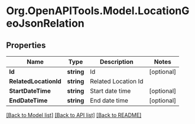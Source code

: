 # Org.OpenAPITools.Model.LocationGeoJsonRelation

## Properties

Name | Type | Description | Notes
------------ | ------------- | ------------- | -------------
**Id** | **string** | Id | [optional] 
**RelatedLocationId** | **string** | Related Location Id | 
**StartDateTime** | **string** | Start date time | [optional] 
**EndDateTime** | **string** | End date time | [optional] 

[[Back to Model list]](../README.md#documentation-for-models) [[Back to API list]](../README.md#documentation-for-api-endpoints) [[Back to README]](../README.md)

